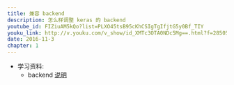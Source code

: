 ```yaml
---
title: 兼容 backend
description: 怎么样调整 keras 的 backend
youtube_id: FIZiuAM5kQo?list=PLXO45tsB95cKhCSIgTgIfjtG5y0Bf_TIY
youku_link: http://v.youku.com/v_show/id_XMTc3OTA0NDc5Mg==.html?f=28505797&o=1
date: 2016-11-3
chapter: 1
---
```

* 学习资料:
  * backend [说明](https://github.com/MorvanZhou/tutorials/blob/master/kerasTUT/3-backend.py)

